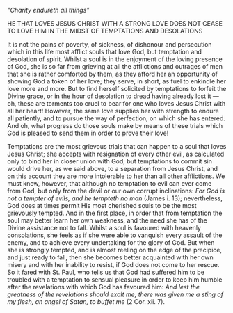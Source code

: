 
*\"Charity endureth all things\"*

HE THAT LOVES JESUS CHRIST WITH A STRONG LOVE DOES NOT CEASE TO LOVE HIM IN THE MIDST OF TEMPTATIONS AND DESOLATIONS

It is not the pains of poverty, of sickness, of dishonour and persecution which in this life most afflict souls that love God, but temptation and desolation of spirit. Whilst a soul is in the enjoyment of the loving presence of God, she is so far from grieving at all the afflictions and outrages of men that she is rather comforted by them, as they afford her an opportunity of showing God a token of her love; they serve, in short, as fuel to enkindle her love more and more. But to find herself solicited by temptations to forfeit the Divine grace, or in the hour of desolation to dread having already lost it —oh, these are torments too cruel to bear for one who loves Jesus Christ with all her heart! However, the same love supplies her with strength to endure all patiently, and to pursue the way of perfection, on which she has entered. And oh, what progress do those souls make by means of these trials which God is pleased to send them in order to prove their love!

Temptations are the most grievous trials that can happen to a soul that loves Jesus Christ; she accepts with resignation of every other evil, as calculated only to bind her in closer union with God; but temptations to commit sin would drive her, as we said above, to a separation from Jesus Christ, and on this account they are more intolerable to her than all other afflictions. We must know, however, that although no temptation to evil can ever come from God, but only from the devil or our own corrupt inclinations: *For God is not a tempter of evils, and he tempteth no man* (James i. 13); nevertheless, God does at times permit His most cherished souls to be the most grievously tempted. And in the first place, in order that from temptation the soul may better learn her own weakness, and the need she has of the Divine assistance not to fall. Whilst a soul is favoured with heavenly consolations, she feels as if she were able to vanquish every assault of the enemy, and to achieve every undertaking for the glory of God. But when she is strongly tempted, and is almost reeling on the edge of the precipice, and just ready to fall, then she becomes better acquainted with her own misery and with her inability to resist, if God does not come to her rescue. So it fared with St. Paul, who tells us that God had suffered him to be troubled with a temptation to sensual pleasure in order to keep him humble after the revelations with which God has favoured him: *And lest the greatness of the revelations should exalt me, there was given me a sting of my flesh, an angel of Satan, to buffet me* (2 Cor. xii. 7).

